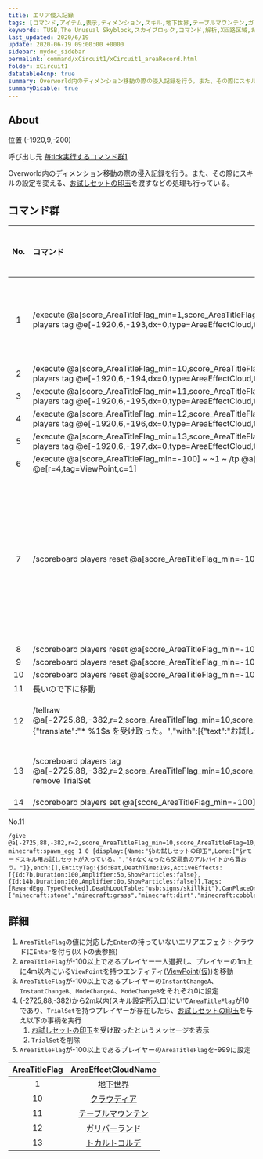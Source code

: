 ```yaml
---
title: エリア侵入記録
tags: [コマンド,アイテム,表示,ディメンション,スキル,地下世界,テーブルマウンテン,ガリバーランド,トカルトコルデ]
keywords: TUSB,The Unusual Skyblock,スカイブロック,コマンド,解析,X回路区域,お試しセットの印玉,地下世界,テーブルマウンテン,ガリバーランド,トカルトコルデ,ディメンション
last_updated: 2020/6/19
update: 2020-06-19 09:00:00 +0000
sidebar: mydoc_sidebar
permalink: command/xCircuit1/xCircuit1_areaRecord.html
folder: xCircuit1
datatable4cnp: true
summary: Overworld内のディメンション移動の際の侵入記録を行う。また、その際にスキルの設定を変える、お試しセットの印玉を渡すなどの処理も行っている。
summaryDisable: true
---
```


## About

<span class="tagYellow">位置</span> (-1920,9,-200)

<span class="tagBlack">呼び出し元</span> [毎tick実行するコマンド群1]({{site.baseurl}}/command/xCircuit1/xCircuit1_runFirst.html)

Overworld内のディメンション移動の際の侵入記録を行う。また、その際にスキルの設定を変える、[お試しセットの印玉]({{site.baseurl}}/others/others_item.html#お試しセットの印玉)を渡すなどの処理も行っている。

## コマンド群

<div class="datatable4cnp-begin"></div>

|No.|コマンド|コメント|状態|
|:-:|:-|:-|:-|
|1|/execute @a[score_AreaTitleFlag_min=1,score_AreaTitleFlag=1,c=1] ~ ~ ~ /scoreboard players tag @e[-1920,6,-193,dx=0,type=AreaEffectCloud,tag=!Enter] add Enter|エリア侵入記録||
|2|/execute @a[score_AreaTitleFlag_min=10,score_AreaTitleFlag=10,c=1] ~ ~ ~ /scoreboard players tag @e[-1920,6,-194,dx=0,type=AreaEffectCloud,tag=!Enter] add Enter|||
|3|/execute @a[score_AreaTitleFlag_min=11,score_AreaTitleFlag=11,c=1] ~ ~ ~ /scoreboard players tag @e[-1920,6,-195,dx=0,type=AreaEffectCloud,tag=!Enter] add Enter|||
|4|/execute @a[score_AreaTitleFlag_min=12,score_AreaTitleFlag=12,c=1] ~ ~ ~ /scoreboard players tag @e[-1920,6,-196,dx=0,type=AreaEffectCloud,tag=!Enter] add Enter|||
|5|/execute @a[score_AreaTitleFlag_min=13,score_AreaTitleFlag=13,c=1] ~ ~ ~ /scoreboard players tag @e[-1920,6,-197,dx=0,type=AreaEffectCloud,tag=!Enter] add Enter|||
|6|/execute @a[score_AreaTitleFlag_min=-100] ~ ~1 ~ /tp @a[c=1] @e[r=4,tag=ViewPoint,c=1]|||
|7|/scoreboard players reset @a[score_AreaTitleFlag_min=-100] InstantChangeA|エリア移動時スキル設定無効化||
|8|/scoreboard players reset @a[score_AreaTitleFlag_min=-100] InstantChangeB|||
|9|/scoreboard players reset @a[score_AreaTitleFlag_min=-100] ModeChangeA|||
|10|/scoreboard players reset @a[score_AreaTitleFlag_min=-100] ModeChangeB|||
|11|長いので下に移動|||
|12|/tellraw @a[-2725,88,-382,r=2,score_AreaTitleFlag_min=10,score_AreaTitleFlag=10,tag=TrialSet] {"translate":"* %1\$s を受け取った。","with":[{"text":"お試しセットの印玉","color":"aqua"}]}||条件付き|
|13|/scoreboard players tag @a[-2725,88,-382,r=2,score_AreaTitleFlag_min=10,score_AreaTitleFlag=10,tag=TrialSet] remove TrialSet||条件付き|
|14|/scoreboard players set @a[score_AreaTitleFlag_min=-100] AreaTitleFlag -999|||

<div class="datatable4cnp-end"></div>

No.11

```minecraftcommand
/give @a[-2725,88,-382,r=2,score_AreaTitleFlag_min=10,score_AreaTitleFlag=10,tag=TrialSet] minecraft:spawn_egg 1 0 {display:{Name:"§bお試しセットの印玉",Lore:["§rモードスキル用お試しセットが入っている。","§rなくなったら交易島のアルバイトから買おう。"]},ench:[],EntityTag:{id:Bat,DeathTime:19s,ActiveEffects:[{Id:7b,Duration:100,Amplifier:5b,ShowParticles:false},{Id:14b,Duration:100,Amplifier:0b,ShowParticles:false}],Tags:[RewardEgg,TypeChecked],DeathLootTable:"usb:signs/skillkit"},CanPlaceOn:["minecraft:stone","minecraft:grass","minecraft:dirt","minecraft:cobblestone","minecraft:planks","minecraft:sapling","minecraft:bedrock","minecraft:flowing_water","minecraft:water","minecraft:flowing_lava","minecraft:lava","minecraft:sand","minecraft:gravel","minecraft:gold_ore","minecraft:iron_ore","minecraft:coal_ore","minecraft:log","minecraft:leaves","minecraft:sponge","minecraft:glass","minecraft:lapis_ore","minecraft:lapis_block","minecraft:dispenser","minecraft:sandstone","minecraft:noteblock","minecraft:bed","minecraft:golden_rail","minecraft:detector_rail","minecraft:sticky_piston","minecraft:web","minecraft:tallgrass","minecraft:deadbush","minecraft:piston","minecraft:piston_head","minecraft:wool","minecraft:piston_extension","minecraft:yellow_flower","minecraft:red_flower","minecraft:brown_mushroom","minecraft:red_mushroom","minecraft:gold_block","minecraft:iron_block","minecraft:double_stone_slab","minecraft:stone_slab","minecraft:brick_block","minecraft:tnt","minecraft:bookshelf","minecraft:mossy_cobblestone","minecraft:obsidian","minecraft:torch","minecraft:fire","minecraft:mob_spawner","minecraft:oak_stairs","minecraft:chest","minecraft:redstone_wire","minecraft:diamond_ore","minecraft:diamond_block","minecraft:crafting_table","minecraft:wheat","minecraft:farmland","minecraft:furnace","minecraft:lit_furnace","minecraft:standing_sign","minecraft:wooden_door","minecraft:ladder","minecraft:rail","minecraft:stone_stairs","minecraft:wall_sign","minecraft:lever","minecraft:stone_pressure_plate","minecraft:iron_door","minecraft:wooden_pressure_plate","minecraft:redstone_ore","minecraft:lit_redstone_ore","minecraft:unlit_redstone_torch","minecraft:redstone_torch","minecraft:stone_button","minecraft:snow_layer","minecraft:ice","minecraft:snow","minecraft:cactus","minecraft:clay","minecraft:reeds","minecraft:jukebox","minecraft:fence","minecraft:pumpkin","minecraft:netherrack","minecraft:soul_sand","minecraft:glowstone","minecraft:portal","minecraft:lit_pumpkin","minecraft:cake","minecraft:unpowered_repeater","minecraft:powered_repeater","minecraft:stained_glass","minecraft:trapdoor","minecraft:monster_egg","minecraft:stonebrick","minecraft:brown_mushroom_block","minecraft:red_mushroom_block","minecraft:iron_bars","minecraft:glass_pane","minecraft:melon_block","minecraft:pumpkin_stem","minecraft:melon_stem","minecraft:vine","minecraft:fence_gate","minecraft:brick_stairs","minecraft:stone_brick_stairs","minecraft:mycelium","minecraft:waterlily","minecraft:nether_brick","minecraft:nether_brick_fence","minecraft:nether_brick_stairs","minecraft:nether_wart","minecraft:enchanting_table","minecraft:brewing_stand","minecraft:cauldron","minecraft:end_portal","minecraft:end_portal_frame","minecraft:end_stone","minecraft:dragon_egg","minecraft:redstone_lamp","minecraft:lit_redstone_lamp","minecraft:double_wooden_slab","minecraft:wooden_slab","minecraft:cocoa","minecraft:sandstone_stairs","minecraft:emerald_ore","minecraft:ender_chest","minecraft:tripwire_hook","minecraft:tripwire","minecraft:emerald_block","minecraft:spruce_stairs","minecraft:birch_stairs","minecraft:jungle_stairs","minecraft:command_block","minecraft:beacon","minecraft:cobblestone_wall","minecraft:flower_pot","minecraft:carrots","minecraft:potatoes","minecraft:wooden_button","minecraft:skull","minecraft:anvil","minecraft:trapped_chest","minecraft:light_weighted_pressure_plate","minecraft:heavy_weighted_pressure_plate","minecraft:unpowered_comparator","minecraft:powered_comparator","minecraft:daylight_detector","minecraft:redstone_block","minecraft:quartz_ore","minecraft:hopper","minecraft:quartz_block","minecraft:quartz_stairs","minecraft:activator_rail","minecraft:dropper","minecraft:stained_hardened_clay","minecraft:stained_glass_pane","minecraft:leaves2","minecraft:log2","minecraft:acacia_stairs","minecraft:dark_oak_stairs","minecraft:slime","minecraft:barrier","minecraft:iron_trapdoor","minecraft:prismarine","minecraft:sea_lantern","minecraft:hay_block","minecraft:carpet","minecraft:hardened_clay","minecraft:coal_block","minecraft:packed_ice","minecraft:double_plant","minecraft:standing_banner","minecraft:wall_banner","minecraft:daylight_detector_inverted","minecraft:red_sandstone","minecraft:red_sandstone_stairs","minecraft:double_stone_slab2","minecraft:stone_slab2","minecraft:spruce_fence_gate","minecraft:birch_fence_gate","minecraft:jungle_fence_gate","minecraft:dark_oak_fence_gate","minecraft:acacia_fence_gate","minecraft:spruce_fence","minecraft:birch_fence","minecraft:jungle_fence","minecraft:dark_oak_fence","minecraft:acacia_fence","minecraft:spruce_door","minecraft:birch_door","minecraft:jungle_door","minecraft:acacia_door","minecraft:dark_oak_door","minecraft:end_rod","minecraft:chorus_plant","minecraft:chorus_flower","minecraft:purpur_block","minecraft:purpur_pillar","minecraft:purpur_stairs","minecraft:purpur_double_slab","minecraft:purpur_slab","minecraft:end_bricks","minecraft:grass_path","minecraft:end_gateway","minecraft:structure_block"],HideFlags:16}
```

## 詳細

1. `AreaTitleFlag`の値に対応した`Enter`の持っていないエリアエフェクトクラウドに`Enter`を付与(以下の表参照)
2. `AreaTitleFlag`が-100以上であるプレイヤー一人選択し、プレイヤーの1m上に4m以内にいる`ViewPoint`を持つエンティティ([ViewPoint(仮)]({{site.baseurl}}/entity/entity_entity.html#viewpoint(仮)))を移動
3. `AreaTitleFlag`が-100以上であるプレイヤーの`InstantChangeA`、`InstantChangeB`、`ModeChangeA`、`ModeChangeB`をそれぞれ0に設定
4. (-2725,88,-382)から2m以内(スキル設定所入口)にいて`AreaTitleFlag`が10であり、`TrialSet`を持つプレイヤーが存在したら、[お試しセットの印玉]({{site.baseurl}}/others/others_item.html#お試しセットの印玉)を与え以下の事柄を実行
   1. [お試しセットの印玉]({{site.baseurl}}/others/others_item.html#お試しセットの印玉)を受け取ったというメッセージを表示
   2. `TrialSet`を削除
5. `AreaTitleFlag`が-100以上であるプレイヤーの`AreaTitleFlag`を-999に設定

|AreaTitleFlag|AreaEffectCloudName|
|:-:|:-:|
|1|[地下世界]({{site.baseurl}}/entity/entity_entity.html#地下世界)|
|10|[クラウディア]({{site.baseurl}}/entity/entity_entity.html#クラウディア)|
|11|[テーブルマウンテン]({{site.baseurl}}/entity/entity_entity.html#テーブルマウンテン)|
|12|[ガリバーランド]({{site.baseurl}}/entity/entity_entity.html#ガリバーランド)|
|13|[トカルトコルデ]({{site.baseurl}}/entity/entity_entity.html#トカルトコルデ)|
